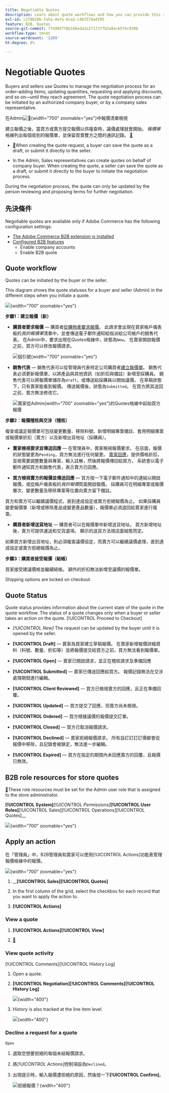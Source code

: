 ```yaml
---
title: Negotiable Quotes
description: Learn about quote workflows and how you can provide this service to your company accounts.
exl-id: c278818b-fa5a-4e7a-8ca2-c4b757da4f05
feature: B2B, Quotes
source-git-commit: 7f4993ff8b16beda2a371737fb5a8ecb5f9c9396
workflow-type: tm+mt
source-wordcount: '1269'
ht-degree: 0%

---
```


# Negotiable Quotes

Buyers and sellers use Quotes to manage the negotiation process for an order–adding items, updating quantities, requesting and applying discounts, and so on—until they reach agreement. The quote negotiation process can be initiated by an authorized company buyer, or by a company sales representative.

在Admin![&#128279;](./assets/quotes-admin-list-view-intro.png){width="700" zoomable="yes"}中報價清單檢視

建立報價之後，當買方或賣方提交報價以供複查時，議價處理就會開始。 _報價單_&#x200B;格線列出每個收到的報價單，並保留買賣雙方之間的通訊記錄。 [&#128279;](../getting-started/admin-workspace.md)

- [&#128279;](quote-price-negotiation.md)When creating the quote request, a buyer can save the quote as a draft, or submit it directly to the seller.

- In the Admin, Sales representatives can create quotes on behalf of company buyer. When creating the quote, a seller can save the quote as a draft, or submit it directly to the buyer to initiate the negotiation process.

During the negotiation process, the quote can only be updated by the person reviewing and proposing terms for further negotiation.

## 先決條件

Negotiable quotes are available only if Adobe Commerce has the following configuration settings:

- [The Adobe Commerce B2B extension is installed](install.md)
- [Configured B2B features](enable-basic-features.md)
   - Enable company accounts
   - Enable B2B quote

## Quote workflow

Quotes can be initiated by the buyer or the seller.

This diagram shows the quote statuses for a buyer and seller (Admin) in the different steps when you initiate a quote.

![](./assets/quote-status-workflow.svg){width="700" zoomable="yes"}

**步驟1：建立報價（新）**

- **購買者要求報價** — 購買者[從購物車要求報價](quote-request.md)。 此請求會出現在買家帳戶儀表板的&#x200B;_我的報價單_&#x200B;清單中，並會傳送電子郵件通知給指派給公司帳戶的銷售代表。 在Admin中，要求出現在&#x200B;_Quotes_&#x200B;格線中，狀態為`New`。 在賣家開啟報價之前，買方可以修改報價請求。

  ![個引號](./assets/quote-request-from-shopping-cart.png){width="700" zoomable="yes"}

- **銷售代表** — 銷售代表可以從管理員代表特定公司購買者[建立報價單](sales-rep-initiates-quote.md)。 銷售代表必須更新報價單，以將產品與其他資訊（如折扣與備註）新增至採購員。 銷售代表可以將報價單儲存為`draft`，或傳送給採購員以開始議價。 在草稿狀態下，只有賣家能看到報價。 傳送報價後，狀態為`Submitted`。 在買方將其送回之前，賣方無法修改它。

  ![賣家從Admin](./assets/quote-draft-from-admin.png){width="700" zoomable="yes"}的Quotes格線中起始買方報價

**步驟2：報價稽核與交涉（稽核）**

複查或議定報價單可包括變更數量、移除料號、新增明細專案備註、套用明細專案或報價單折扣（賣方）以及新增出貨地址（採購員）。

- **賣家檢視要求並傳送回應** — 在管理員中，賣家檢視報價要求。 在店面，報價的狀態變更為`Pending`，買方無法進行任何變更。 [賣家回應](quote-price-negotiation.md)，提供價格折扣，並視需要調整數量與專案，輸入註解，然後將報價傳回給買方。 系統會以電子郵件通知買方和銷售代表，表示賣方已回應。

- **買方檢視賣方的報價並傳送回應** — 買方按一下電子郵件通知中的連結以開啟報價，或從帳戶儀表板的&#x200B;_我的報價_&#x200B;頁面開啟報價。 採購員可在明細專案或報價層次、變更數量及移除專案等位置向賣方留下備註。

買方和賣方可以繼續議價程式，直到達成協定或賣方拒絕報價為止。 如果採購員變更報價單（新增或移除產品或變更產品數量），報價單必須退回給賣家進行複查。

- **購買者新增送貨地址** — 購買者可以在報價單中新增送貨地址。 買方新增地址後，賣方可提供運送和交貨選項。 顯示的送貨方法視店面組態而定。

如果買方新增出貨地址，則必須複查議價協定，而賣方可以繼續議價處理，直到達成協定或賣方拒絕報價為止。

**步驟3：購買者接受報價（結帳）**

買家接受建議價格並繼續結帳。 額外的折扣無法新增至議價的報價單。

Shipping options are locked on checkout.

## Quote Status

Quote status provides information about the current state of the quote in the quote workflow. The status of a quote changes only when a buyer or seller takes an action on the quote. [!UICONTROL Proceed to Checkout]

- *[!UICONTROL New]* The request can be updated by the buyer until it is opened by the seller.

- **[!UICONTROL Draft]** — 賣家為買家建立草稿報價。 在賣家新增報價詳細資料（料號、數量、折扣等）並將報價提交給買方之前，買方無法看到報價單。

- **[!UICONTROL Open]** — 賣家已開啟請求，並正在稽核請求及準備回應

- **[!UICONTROL Submitted]** — 賣家已傳送回應給買方。 報價記錄無法在交涉處理期間進行編輯。

- **[!UICONTROL Client Reviewed]** — 買方已檢視賣方的回應，且正在準備回覆。

- **[!UICONTROL Updated]** — 買方提交了回應，但賣方尚未檢視。

- **[!UICONTROL Ordered]** — 買方根據議價的報價提交訂單。

- **[!UICONTROL Closed]** — 買方已取消報價請求。

- **[!UICONTROL Declined]** — 賣家拒絕報價請求。 所有自訂訂訂訂價都會從報價中移除，且記錄會被鎖定，無法進一步編輯。

- **[!UICONTROL Expired]** — 買方在指定的期間內未回應賣方的回覆，且報價已無效。

## B2B role resources for store quotes

[&#128279;](../systems/permissions-user-roles.md#role-resources)These role resources must be set for the Admin user role that is assigned to the store administrator.

**[!UICONTROL System]**&#x200B;_[!UICONTROL Permissions]_&#x200B;**[!UICONTROL User Roles]**&#x200B;[!UICONTROL Sales]&#x200B;[!UICONTROL Operations]&#x200B;[!UICONTROL Quotes]__

![](./assets/roles-permissions-quotes.png){width="700" zoomable="yes"}

## Apply an action

在「管理員」中，B2B管理員和賣家可以使用[!UICONTROL Actions]功能表管理報價格線中的報價。

![](./assets/quotes-grid.png){width="700" zoomable="yes"}

1. __&#x200B;**[!UICONTROL Sales]**&#x200B;**[!UICONTROL Quotes]**

1. In the first column of the grid, select the checkbox for each record that you want to apply the action to.

1. **[!UICONTROL Actions]**

### View a quote

1. **[!UICONTROL Actions]**&#x200B;**[!UICONTROL View]**

1. [&#128279;](quote-price-negotiation.md)

### View quote activity

[!UICONTROL Comments]&#x200B;[!UICONTROL History Log]

1. Open a quote.

1. **[!UICONTROL Negotiation]**&#x200B;**[!UICONTROL Comments]**&#x200B;**[!UICONTROL History Log]**

   ![](./assets/quote-view-history.png){width="400"}

1. History is also tracked at the line item level.

   ![](./assets/quote-view-line-item-history.png){width="400"}


### Decline a request for a quote

`Open`

1. 選取您想要拒絕的每個未結報價請求。

1. 將&#x200B;_[!UICONTROL Actions]_&#x200B;控制項設為`Declined`。

1. 出現提示時，輸入報價遭拒絕的原因，然後按一下&#x200B;**[!UICONTROL Confirm]**。

   ![拒絕報價？](./assets/quote-decline-confirm.png){width="400"}
